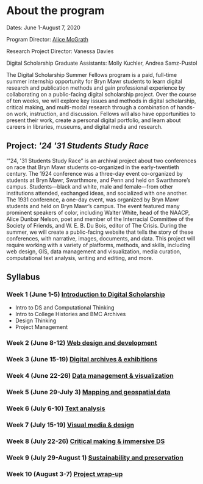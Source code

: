 # About the program

Dates: June 1-August 7, 2020

Program Director: [Alice McGrath](mailto:amcgrath1@brynmawr.edu)

Research Project Director: Vanessa Davies

Digital Scholarship Graduate Assistants: Molly Kuchler, Andrea Samz-Pustol

The Digital Scholarship Summer Fellows program is a paid, full-time summer internship opportunity for Bryn Mawr students to learn digital research and publication methods and gain professional experience by collaborating on a public-facing digital scholarship project. Over the course of ten weeks, we will explore key issues and methods in digital scholarship, critical making, and multi-modal research through a combination of hands-on work, instruction, and discussion. Fellows will also have opportunities to present their work, create a personal digital portfolio, and learn about careers in libraries, museums, and digital media and research.

## Project: *'24 '31 Students Study Race*

“'24, '31 Students Study Race” is an archival project about two conferences on race that Bryn Mawr students co-organized in the early-twentieth century. The 1924 conference was a three-day event co-organized by students at Bryn Mawr, Swarthmore, and Penn and held on Swarthmore’s campus. Students—black and white, male and female—from other institutions attended, exchanged ideas, and socialized with one another. The 1931 conference, a one-day event, was organized by Bryn Mawr students and held on Bryn Mawr’s campus. The event featured many prominent speakers of color, including Walter White, head of the NAACP, Alice Dunbar Nelson, poet and member of the Interracial Committee of the Society of Friends, and W. E. B. Du Bois, editor of The Crisis. During the summer, we will create a public-facing website that tells the story of these conferences, with narrative, images, documents, and data. This project will require working with a variety of platforms, methods, and skills, including web design, GIS, data management and visualization, media curation, computational text analysis, writing and editing, and more.

## Syllabus

### Week 1 (June 1-5) [Introduction to Digital Scholarship](weeks/1-intro.md)

- Intro to DS and Computational Thinking
- Intro to College Histories and BMC Archives
- Design Thinking
- Project Management

### Week 2 (June 8-12) [Web design and development](weeks/2-webdev.md)

### Week 3 (June 15-19) [Digital archives & exhibitions](weeks/)

### Week 4 (June 22-26) [Data management & visualization](weeks/)

### Week 5 (June 29-July 3) [Mapping and geospatial data](weeks/)

### Week 6 (July 6-10) [Text analysis](weeks/)

### Week 7 (July 15-19) [Visual media & design](weeks/)

### Week 8 (July 22-26) [Critical making & immersive DS](weeks/)

### Week 9 (July 29-August 1) [Sustainability and preservation](weeks/)

### Week 10 (August 3-7) [Project wrap-up](weeks/)
